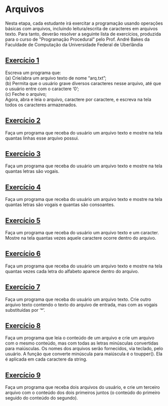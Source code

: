 # Arquivos 
Nesta etapa, cada estudante irá exercitar a programação usando operações básicas com arquivos, incluindo leitura/escrita de caracteres em arquivos texto. Para tanto, deverão resolver a seguinte lista de exercícios, produzida para o curso de "Programação Procedural" pelo Prof. André Bakes da Faculdade de Computação da Universidade Federal de Uberlândia
## [Exercício 1](https://github.com/LucasDSL/Faculdade/blob/a50cc1e8c0e85e6f05580d66b0f0336db70f2b73/02%20Laborat%C3%B3rio%20de%20Programa%C3%A7%C3%A3o%20I/12%20Arquivos/e1.c)
Escreva um programa que:<br>
(a) Crie/abra um arquivo texto de nome “arq.txt”;<br>
(b) Permita que o usuário grave diversos caracteres nesse arquivo, até que o usuário entre com o caractere ‘0’;<br>
(c) Feche o arquivo;<br>
Agora, abra e leia o arquivo, caractere por caractere, e escreva na tela todos os caracteres armazenados.
## [Exercício 2](https://github.com/LucasDSL/Faculdade/blob/a50cc1e8c0e85e6f05580d66b0f0336db70f2b73/02%20Laborat%C3%B3rio%20de%20Programa%C3%A7%C3%A3o%20I/12%20Arquivos/e2.c)
Faça um programa que receba do usuário um arquivo texto e mostre na tela quantas linhas esse arquivo possui.
## [Exercício 3](https://github.com/LucasDSL/Faculdade/blob/a50cc1e8c0e85e6f05580d66b0f0336db70f2b73/02%20Laborat%C3%B3rio%20de%20Programa%C3%A7%C3%A3o%20I/12%20Arquivos/e3.c)
Faça um programa que receba do usuário um arquivo texto e mostre na tela quantas letras são vogais.
## [Exercício 4](https://github.com/LucasDSL/Faculdade/blob/a50cc1e8c0e85e6f05580d66b0f0336db70f2b73/02%20Laborat%C3%B3rio%20de%20Programa%C3%A7%C3%A3o%20I/12%20Arquivos/e4.c)
Faça um programa que receba do usuário um arquivo texto e mostre na tela quantas letras são vogais e quantas são consoantes.
## [Exercício 5](https://github.com/LucasDSL/Faculdade/blob/0ada6d6ef123be5fd581e1b0390b2f9ed184119c/02%20Laborat%C3%B3rio%20de%20Programa%C3%A7%C3%A3o%20I/12%20Arquivos/e5.c)
Faça um programa que receba do usuário um arquivo texto e um caracter. Mostre na tela quantas vezes aquele caractere ocorre dentro do arquivo.
## [Exercício 6](https://github.com/LucasDSL/Faculdade/blob/0ada6d6ef123be5fd581e1b0390b2f9ed184119c/02%20Laborat%C3%B3rio%20de%20Programa%C3%A7%C3%A3o%20I/12%20Arquivos/e6.c)
Faça um programa que receba do usuário um arquivo texto e mostre na tela quantas vezes cada letra do alfabeto aparece dentro do arquivo.
## [Exercício 7](https://github.com/LucasDSL/Faculdade/blob/0ada6d6ef123be5fd581e1b0390b2f9ed184119c/02%20Laborat%C3%B3rio%20de%20Programa%C3%A7%C3%A3o%20I/12%20Arquivos/e7.c)
Faça um programa que receba do usuário um arquivo texto. Crie outro arquivo texto contendo o texto do arquivo de entrada, mas com as vogais substituídas por ‘*’.
## [Exercício 8](https://github.com/LucasDSL/Faculdade/blob/0ada6d6ef123be5fd581e1b0390b2f9ed184119c/02%20Laborat%C3%B3rio%20de%20Programa%C3%A7%C3%A3o%20I/12%20Arquivos/e8.c)
Faça um programa que leia o conteúdo de um arquivo e crie um arquivo com o mesmo conteúdo, mas com todas as letras minúsculas convertidas para maiúsculas. Os nomes dos arquivos serão fornecidos, via teclado, pelo usuário. A função que converte minúscula para maiúscula é o toupper(). Ela é aplicada em cada caractere da string.
## [Exercício 9]()
Faça um programa que receba dois arquivos do usuário, e crie um terceiro arquivo com o conteúdo dos dois primeiros juntos (o conteúdo do primeiro seguido do conteúdo do segundo).


